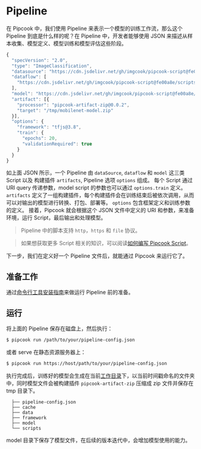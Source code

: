 # Pipeline

在 Pipcook 中，我们使用 Pipeline 来表示一个模型的训练工作流，那么这个 Pipeline 到底是什么样的呢？在 Pipeline 中，开发者能够使用 JSON 来描述从样本收集、模型定义、模型训练和模型评估这些阶段。

```js
{
  "specVersion": "2.0",
  "type": "ImageClassification",
  "datasource": "https://cdn.jsdelivr.net/gh/imgcook/pipcook-script@fe00a8e/scripts/image-classification-mobilenet/build/datasource.js?url=http://ai-sample.oss-cn-hangzhou.aliyuncs.com/image_classification/datasets/imageclass-test.zip",
  "dataflow": [
    "https://cdn.jsdelivr.net/gh/imgcook/pipcook-script@fe00a8e/scripts/image-classification-mobilenet/build/dataflow.js?size=224&size=224"
  ],
  "model": "https://cdn.jsdelivr.net/gh/imgcook/pipcook-script@fe00a8e/scripts/image-classification-mobilenet/build/model.js",
  "artifact": [{
    "processor": "pipcook-artifact-zip@0.0.2",
    "target": "/tmp/mobilenet-model.zip"
  }],
  "options": {
    "framework": "tfjs@3.8",
    "train": {
      "epochs": 20,
      "validationRequired": true
    }
  }
}
```

如上面 JSON 所示，一个 Pipeline 由 `dataSource`, `dataflow` 和 `model` 这三类 Script 以及 构建插件 `artifacts`, Pipeline 选项 `options` 组成。
每个 Script 通过 URI query 传递参数，model script 的参数也可以通过 `options.train` 定义。
`artifacts` 定义了一组构建插件，每个构建插件会在训练结束后被依次调用，从而可以对输出的模型进行转换、打包、部署等。
`options` 包含框架定义和训练参数的定义。
接着，Pipcook 就会根据这个 JSON 文件中定义的 URI 和参数，来准备环境，运行 Script，最后输出和处理模型。

> Pipeline 中的脚本支持 `http`，`https` 和 `file` 协议。

> 如果想获取更多 Script 相关的知识，可以阅读[如何编写 Pipcook Script](./intro-to-script.md)。

下一步，我们在定义好一个 Pipeline 文件后，就能通过 Pipcook 来运行它了。

## 准备工作

通过[命令行工具安装指南](./pipcook-tools.md#环境设置)来做运行 Pipeline 前的准备。

## 运行

将上面的 Pipeline 保存在磁盘上，然后执行：

```sh
$ pipcook run /path/to/your/pipeline-config.json
```

或者 serve 在静态资源服务器上：

```sh
$ pipcook run https://host/path/to/your/pipeline-config.json
```

执行完成后，训练好的模型会生成在当前[工作目录](https://linux.die.net/man/3/cwd)下，以当前时间戳命名的文件夹中，同时模型文件会被构建插件 `pipcook-artifact-zip` 压缩成 zip 文件并保存在 tmp 目录下。

```
  ├── pipeline-config.json
  ├── cache
  ├── data
  ├── framework
  ├── model
  └── scripts
```

model 目录下保存了模型文件，在后续的版本迭代中，会增加模型使用的能力。
